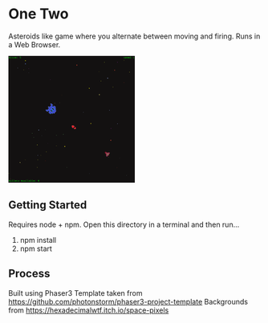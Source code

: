# One Two
Asteroids like game where you alternate between moving and firing.
Runs in a Web Browser.

<img alt="Game Preview Image" src="public/OneTwoAssets/Game_Preview.png" width="50%">

## Getting Started
Requires node + npm. Open this directory in a terminal and then run...
1. npm install
2. npm start

## Process
Built using Phaser3
Template taken from https://github.com/photonstorm/phaser3-project-template
Backgrounds from https://hexadecimalwtf.itch.io/space-pixels